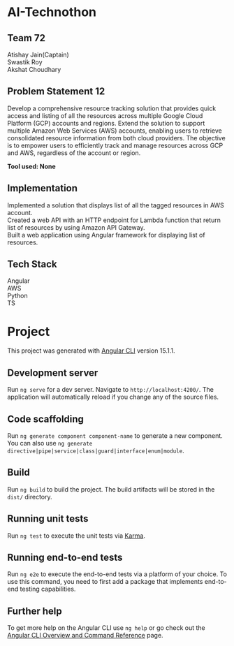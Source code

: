 # AI-Technothon

## Team 72 

Atishay Jain(Captain)<br/>
Swastik Roy <br/>
Akshat Choudhary <br/>

## Problem Statement 12

Develop a comprehensive resource tracking solution that provides quick access and listing of all the resources across multiple Google Cloud Platform (GCP) accounts and regions. Extend the solution to support multiple Amazon Web Services (AWS) accounts, enabling users to retrieve consolidated resource information from both cloud providers. The objective is to empower users to efficiently track and manage resources across GCP and AWS, regardless of the account or region.

**Tool used: None**

## Implementation

Implemented a solution that displays list of all the tagged resources in AWS account.<br/>
Created a web API with an HTTP endpoint for Lambda function that return list of resources by using Amazon API Gateway.<br/>
Built a web application using Angular framework for displaying list of resources.<br/>

## Tech Stack

Angular<br/>
AWS<br/>
Python<br/>
TS

# Project

This project was generated with [Angular CLI](https://github.com/angular/angular-cli) version 15.1.1.

## Development server

Run `ng serve` for a dev server. Navigate to `http://localhost:4200/`. The application will automatically reload if you change any of the source files.

## Code scaffolding

Run `ng generate component component-name` to generate a new component. You can also use `ng generate directive|pipe|service|class|guard|interface|enum|module`.

## Build

Run `ng build` to build the project. The build artifacts will be stored in the `dist/` directory.

## Running unit tests

Run `ng test` to execute the unit tests via [Karma](https://karma-runner.github.io).

## Running end-to-end tests

Run `ng e2e` to execute the end-to-end tests via a platform of your choice. To use this command, you need to first add a package that implements end-to-end testing capabilities.

## Further help

To get more help on the Angular CLI use `ng help` or go check out the [Angular CLI Overview and Command Reference](https://angular.io/cli) page.
